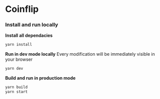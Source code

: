 # Coinflip

### Install and run locally
**Install all dependacies**
```bash
yarn install
```

**Run in dev mode locally**
Every modification will be immediately visible in your browser
```bash
yarn dev
```

**Build and run in production mode**
```bash
yarn build
yarn start
```
